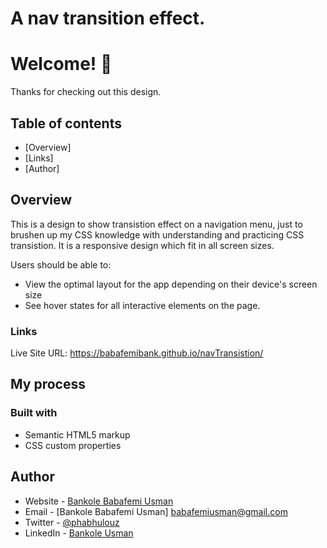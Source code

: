 # A nav transition effect.

# Welcome! 👋

Thanks for checking out this design.
 

## Table of contents

- [Overview]
- [Links]
- [Author]



## Overview

This is a design to show transistion effect on a navigation menu, just to brushen up my CSS knowledge with understanding and practicing CSS transistion. It is a responsive design which fit in all screen sizes.

Users should be able to:

- View the optimal layout for the app depending on their device's screen size
- See hover states for all interactive elements on the page.


### Links
 Live Site URL:  https://babafemibank.github.io/navTransistion/

## My process

### Built with

- Semantic HTML5 markup
- CSS custom properties



## Author

- Website - [Bankole Babafemi Usman](https://github.com/Babafemibank)
- Email - [Bankole Babafemi Usman] babafemiusman@gmail.com
- Twitter - [@phabhulouz](https://www.twitter.com/phabhulouz)
- LinkedIn - [Bankole Usman](https://www.linkedin.com/in/bankole-usman-099081268)

